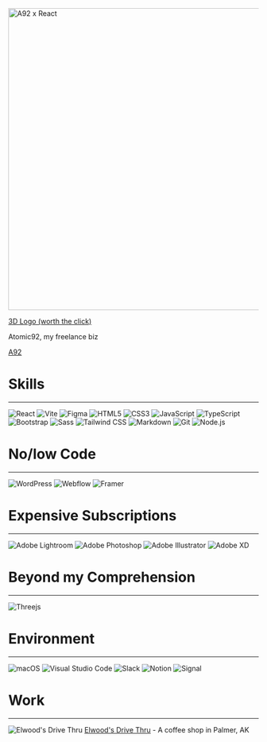 <img width="608" alt="A92 x React" src="https://github.com/TomBeadie/TomBeadie/assets/91224202/28d7bfa7-54d3-411a-bb11-45261e1a6000"> 

[3D Logo (worth the click)](https://my.spline.design/untitled-d982909dd6c08caa9fa5d6cc3f5eda1f/)

Atomic92, my freelance biz 

[A92](https://www.atomic92.us/) 

# Skills
----
![React](https://a11ybadges.com/badge?logo=react)
![Vite](https://a11ybadges.com/badge?logo=vite)
![Figma](https://a11ybadges.com/badge?logo=figma)
![HTML5](https://a11ybadges.com/badge?logo=html5)
![CSS3](https://a11ybadges.com/badge?logo=css3)
![JavaScript](https://a11ybadges.com/badge?logo=javascript)
![TypeScript](https://img.shields.io/badge/typescript-%23007ACC.svg?style=for-the-badge&logo=typescript&logoColor=white)
![Bootstrap](https://a11ybadges.com/badge?logo=bootstrap)
![Sass](https://a11ybadges.com/badge?logo=sass)
![Tailwind CSS](https://a11ybadges.com/badge?logo=tailwindcss)
![Markdown](https://img.shields.io/badge/markdown-%23000000.svg?style=for-the-badge&logo=markdown&logoColor=white)
![Git](https://img.shields.io/badge/git-%23F05033.svg?style=for-the-badge&logo=git&logoColor=white)
![Node.js](https://a11ybadges.com/badge?logo=nodedotjs)

# No/low Code
----
![WordPress](https://a11ybadges.com/badge?logo=wordpress)
![Webflow](https://a11ybadges.com/badge?logo=webflow)
![Framer](https://a11ybadges.com/badge?logo=framer)

# Expensive Subscriptions
----
![Adobe Lightroom](https://a11ybadges.com/badge?logo=adobelightroom)
![Adobe Photoshop](https://a11ybadges.com/badge?logo=adobephotoshop)
![Adobe Illustrator](https://a11ybadges.com/badge?logo=adobeillustrator)
![Adobe XD](https://a11ybadges.com/badge?logo=adobexd)

# Beyond my Comprehension
----
![Threejs](https://img.shields.io/badge/threejs-black?style=for-the-badge&logo=three.js&logoColor=white)

# Environment
----
![macOS](https://img.shields.io/badge/mac%20os-000000?style=for-the-badge&logo=macos&logoColor=F0F0F0)
![Visual Studio Code](https://img.shields.io/badge/Visual%20Studio%20Code-0078d7.svg?style=for-the-badge&logo=visual-studio-code&logoColor=white)
![Slack](https://a11ybadges.com/badge?logo=slack)
![Notion](https://a11ybadges.com/badge?logo=notion)
![Signal](https://a11ybadges.com/badge?logo=signal)

# Work
----
![Elwood's Drive Thru](https://github.com/Atomic82/Atomic82/assets/91224202/895dcfae-0c59-4fc9-a35e-9e5d71983fa9)
 [Elwood's Drive Thru](https://www.elwoodsdrivethru.com/)  - A coffee shop in Palmer, AK


